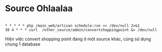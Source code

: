 # Source Ohlaalaa
```

```

```
* * * * * php /main_web/artisan schedule:run >> /dev/null 2>&1
30 4 * * * curl  /other_source/admin/convertshoppingpoint &> /dev/null
```

Hiện việc convert shopping point đang ở một source khác, cùng sử dụng chung 1 database

